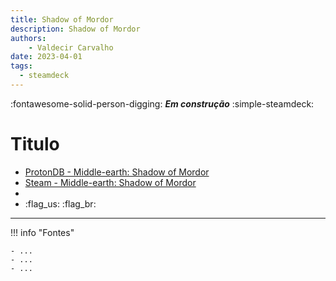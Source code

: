 ```yaml
---
title: Shadow of Mordor 
description: Shadow of Mordor 
authors:
    - Valdecir Carvalho
date: 2023-04-01
tags:
  - steamdeck
---
```


:fontawesome-solid-person-digging: **_Em construção_**
:simple-steamdeck:

# Titulo


- [ProtonDB - Middle-earth: Shadow of Mordor](https://www.protondb.com/app/241930)
- [Steam - Middle-earth: Shadow of Mordor](https://store.steampowered.com/app/241930/Middleearth_Shadow_of_Mordor/)
- []()
- []()
:flag_us:
:flag_br:


----

!!! info "Fontes"

    - ...
    - ...
    - ...

